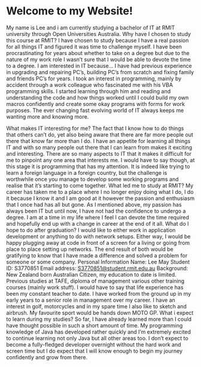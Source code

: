# Welcome to my Website!

My name is Lee and i am currently studying a bachelor of IT at RMIT university through Open Universities Australia.
Why have I chosen to study this course at RMIT?
I have chosen to study because I have a real passion for all things IT and figured it was time to challenge myself.  I have been procrastinating for years about whether to take on a degree but due to the nature of my work role I wasn’t sure that I would be able to devote the time to a degree.
I am interested in IT because…
I have had previous experience in upgrading and repairing PC’s, building PC’s from scratch and fixing family and friends PC’s for years. I took an interest in programming, mainly by accident through a work colleague who fascinated me with his VBA programming skills. I started learning through him and reading and understanding the code and how things worked until I could build my own macros confidently and create some okay programs with forms for work purposes. The ever changing fast evolving world of IT always keeps me wanting more and knowing more. 

What makes IT interesting for me?
The fact that I know how to do things that others can’t do, yet also being aware that there are far more people out there that know far more than I do. I have an appetite for learning all things IT and with so many people out there that I can learn from makes it exciting and interesting. There are so many aspects to IT that it makes it difficult for me to pinpoint any one area that interests me. I would have to say though, at this stage it is programming that has my attention. It is indeed like trying to learn a foreign language in a foreign country, but the challenge is worthwhile once you manage to develop some working programs and realise that it’s starting to come together.
What led me to study at RMIT?
My career has taken me to a place where I no longer enjoy doing what I do, I do it because I know it and I am good at it however the passion and enthusiasm that I once had has all but gone. As I mentioned above, my passion has always been IT but until now, I have not had the confidence to undergo a degree. I am at a time in my life where I feel I can devote the time required and hopefully end up with a change in career at the end of it all.
What do I hope to do after graduation?
I would like to either work in application development or anything to do with network setups. Either way, I would be happy plugging away at code in front of a screen for a living or going from place to place setting up networks. The end result of both would be gratifying to know that I have made a difference and solved a problem for someone or some company.
Personal Information
Name: Lee May
Student ID: S3770851
Email address: S3770851@student.rmit.edu.au
Background: New Zealand born Australian Citizen, my education to date is limited. Previous studies at TAFE, diploma of management various other training courses (mainly work stuff). I would have to say that life experience has been my constant teacher to date. I have worked from the ground up in my early years to a senior role in management over my career. I have an interest in golf, motorcycles and in my spare time I also like to sketch and airbrush. My favourite sport would be hands down MOTO GP.
What i expect to learn during my studies?
So far, I have already learned more than I could have thought possible in such a short amount of time. My programming knowledge of Java has developed rather quickly and I’m extremely excited to continue learning not only Java but all other areas too. I don’t expect to become a fully-fledged developer overnight without the hard work and screen time but I do expect that I will know enough to begin my journey confidently and grow from there.

